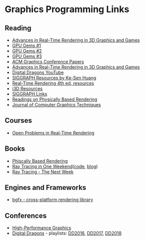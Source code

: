 # Graphics Programming Links

## Reading

- [Advances in Real-Time Rendering in 3D Graphics and Games](http://advances.realtimerendering.com/)
- [GPU Gems #1](https://developer.nvidia.com/gpugems/GPUGems/gpugems_pref01.html)
- [GPU Gems #2](https://developer.nvidia.com/gpugems/GPUGems2/gpugems2_inside_front_cover.html)
- [GPU Gems #3](https://developer.nvidia.com/gpugems/GPUGems3/gpugems3_pref01.html)
- [ACM Graphics Conference Papers](https://www.siggraph.org/learn/conference-content)
- [Advances in Real-Time Rendering in 3D Graphics and Games](http://advances.realtimerendering.com/)
- [Digital Dragons YouTube](https://www.youtube.com/user/DigitalDragonsKrakow)
- [SIGGRAPH Resources by Ke-Sen Huang](http://kesen.realtimerendering.com/)
- [Real-Time Rendering 4th ed, resources](http://www.realtimerendering.com/)
- [i3D Resources](http://i3dsymposium.github.io/2018/conference.html)
- [SIGGRAPH Links](https://blog.selfshadow.com/categories/conference/)
- [Readings on Physically Based Rendering](https://interplayoflight.wordpress.com/2013/12/30/readings-on-physically-based-rendering/)
- [Journal of Computer Graphics Techniques](http://jcgt.org/read.html)

## Courses
- [Open Problems in Real-Time Rendering](https://openproblems.realtimerendering.com/)

## Books
- [Phiscally Based Rendering](http://www.pbr-book.org/)
- [Ray Tracing in One Weekend](http://www.realtimerendering.com/raytracing/Ray%20Tracing%20in%20a%20Weekend.pdf)([code](https://github.com/petershirley/raytracingthenextweek/releases), [blog](https://in1weekend.blogspot.com/2016/01/ray-tracing-second-weekend.html))
- [Ray Tracing - The Next Week](http://www.realtimerendering.com/raytracing/Ray%20Tracing_%20The%20Next%20Week.pdf)

## Engines and Frameworks

- [bgfx - cross-platform rendering library](https://github.com/bkaradzic/bgfx)

## Conferences

- [High-Performance Graphics](https://www.highperformancegraphics.org/)
- [Digital Dragons](http://digitaldragons.pl/) - playlists: [DD2016](https://www.youtube.com/watch?v=hhtSifn3KBI&list=PLqUbLv3b1v3cBoK-cxkURVL02xjdUFiD3), [DD2017](https://www.youtube.com/watch?v=SlRltJ289y8&list=PLqUbLv3b1v3eNmYMjokN_b2r8hWVA0yJd), [DD2018](https://www.youtube.com/watch?v=puXwyIDCQCg&list=PLqUbLv3b1v3flMX3RuH59k0YGQKeqrx15)
